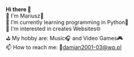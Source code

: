  <b>Hi there 👋</b></br>
🤚 I'm Mariusz🙂</br>
🌱 I’m currently learning programming in Python🐍</br>
🔭 I'm interested in creates Websites🌐</br>
⛳ My hobby are: Music🎧 and Video Games🎮</br>
📫 How to reach me: 📧damian2001-03@wp.pl</br>


<!--
**damian2001-03/damian2001-03** is a ✨ _special_ ✨ repository because its `README.md` (this file) appears on your GitHub profile.

Here are some ideas to get you started:

- 🔭 I’m currently working on ...
- 🌱 I’m currently learning ...
- 👯 I’m looking to collaborate on ...
- 🤔 I’m looking for help with ...
- 💬 Ask me about ...
- 📫 How to reach me: ...
- 😄 Pronouns: ...
- ⚡ Fun fact: ...
-->
